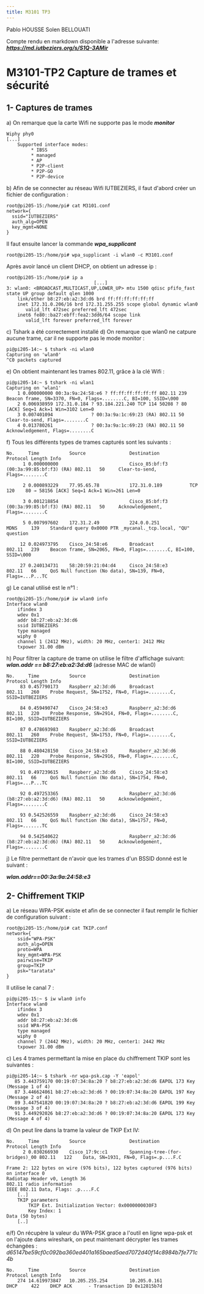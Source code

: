 ```yaml
---
title: M3101 TP3
---
```

Pablo HOUSSE
Solen BELLOUATI

Compte rendu en markdown disponible a l'adresse suivante:
***https://md.iutbeziers.org/s/S1Q-3AMir***
# M3101-TP2 Capture de trames et sécurité
## 1- Captures de trames

a) On remarque que la carte Wifi ne supporte pas le mode ***monitor***
```bash=1
Wiphy phy0
[...]
	Supported interface modes:
		 * IBSS
		 * managed
		 * AP
		 * P2P-client
		 * P2P-GO
		 * P2P-device
```
b) Afin de se connecter au réseau Wifi IUTBEZIERS, il faut d'abord créer un fichier de configuration :
```bash=1
root@pi205-15:/home/pi# cat M3101.conf 
network={
  ssid="IUTBEZIERS"
  auth_alg=OPEN
  key_mgmt=NONE
}
```
Il faut ensuite lancer la commande ***wpa_supplicant***
```bash=1
root@pi205-15:/home/pi# wpa_supplicant -i wlan0 -c M3101.conf 
```
Après avoir lancé un client DHCP, on obtient un adresse ip :
```bash=1
root@pi205-15:/home/pi# ip a
                                [...]
3: wlan0: <BROADCAST,MULTICAST,UP,LOWER_UP> mtu 1500 qdisc pfifo_fast state UP group default qlen 1000
    link/ether b8:27:eb:a2:3d:d6 brd ff:ff:ff:ff:ff:ff
    inet 172.31.0.206/16 brd 172.31.255.255 scope global dynamic wlan0
       valid_lft 472sec preferred_lft 472sec
    inet6 fe80::ba27:ebff:fea2:3dd6/64 scope link 
       valid_lft forever preferred_lft forever
```
c) Tshark a été correctement installé
d) On remarque que wlan0 ne catpure aucune trame, car il ne supporte pas le mode monitor :
```bash=1
pi@pi205-14:~ $ tshark -ni wlan0
Capturing on 'wlan0'
^C0 packets captured
```
e) On obtient maintenant les trames 802.11, grâce à la clé Wifi :
```bash=1
pi@pi205-14:~ $ tshark -ni wlan1               
Capturing on 'wlan1'
    1 0.000000000 00:3a:9a:24:58:e6 ? ff:ff:ff:ff:ff:ff 802.11 239 Beacon frame, SN=3370, FN=0, Flags=........C, BI=100, SSID=\000
    2 0.006938959 172.31.0.184 ? 93.184.221.240 TCP 114 50208 ? 80 [ACK] Seq=1 Ack=1 Win=3102 Len=0
    3 0.007401094              ? 00:3a:9a:1c:69:23 (RA) 802.11 50 Clear-to-send, Flags=........C
    4 0.013780261              ? 00:3a:9a:1c:69:23 (RA) 802.11 50 Acknowledgement, Flags=........C
```
f) Tous les différents types de trames capturés sont les suivants :

```bash=1
No.     Time           Source                Destination           Protocol Length Info
      1 0.000000000                          Cisco_85:bf:f3 (00:3a:99:85:bf:f3) (RA) 802.11   50     Clear-to-send, Flags=........C

      2 0.000893229    77.95.65.78           172.31.0.189          TCP      120    80 → 58156 [ACK] Seq=1 Ack=1 Win=261 Len=0

      3 0.001218854                          Cisco_85:bf:f3 (00:3a:99:85:bf:f3) (RA) 802.11   50     Acknowledgement, Flags=........C

      5 0.007997602    172.31.2.49           224.0.0.251           MDNS     139    Standard query 0x0000 PTR _mycanal._tcp.local, "QU" question

     12 0.024973795    Cisco_24:58:e6        Broadcast             802.11   239    Beacon frame, SN=2065, FN=0, Flags=........C, BI=100, SSID=\000

     27 0.240134731    58:20:59:21:04:d4     Cisco_24:58:e3        802.11   66     QoS Null function (No data), SN=139, FN=0, Flags=...P...TC
```
g) Le canal utilisé est le n°1 : 
```bash=1
root@pi205-15:/home/pi# iw wlan0 info
Interface wlan0
	ifindex 3
	wdev 0x1
	addr b8:27:eb:a2:3d:d6
	ssid IUTBEZIERS
	type managed
	wiphy 0
	channel 1 (2412 MHz), width: 20 MHz, center1: 2412 MHz
	txpower 31.00 dBm
```
h) Pour filtrer la capture de trame on utilise le filtre d'affichage suivant:
***wlan.addr == b8:27:eb:a2:3d:d6*** (adresse MAC de wlan0)

```bash=1
No.     Time           Source                Destination           Protocol Length Info
     83 0.457790173    Raspberr_a2:3d:d6     Broadcast             802.11   260    Probe Request, SN=1752, FN=0, Flags=........C, SSID=IUTBEZIERS

     84 0.459490747    Cisco_24:58:e3        Raspberr_a2:3d:d6     802.11   220    Probe Response, SN=2914, FN=0, Flags=........C, BI=100, SSID=IUTBEZIERS

     87 0.478693983    Raspberr_a2:3d:d6     Broadcast             802.11   260    Probe Request, SN=1753, FN=0, Flags=........C, SSID=IUTBEZIERS

     88 0.480428150    Cisco_24:58:e3        Raspberr_a2:3d:d6     802.11   220    Probe Response, SN=2916, FN=0, Flags=........C, BI=100, SSID=IUTBEZIERS

     91 0.497239615    Raspberr_a2:3d:d6     Cisco_24:58:e3        802.11   66     QoS Null function (No data), SN=1754, FN=0, Flags=...P...TC

     92 0.497253365                          Raspberr_a2:3d:d6 (b8:27:eb:a2:3d:d6) (RA) 802.11   50     Acknowledgement, Flags=........C

     93 0.542526559    Raspberr_a2:3d:d6     Cisco_24:58:e3        802.11   66     QoS Null function (No data), SN=1757, FN=0, Flags=.......TC

     94 0.542540622                          Raspberr_a2:3d:d6 (b8:27:eb:a2:3d:d6) (RA) 802.11   50     Acknowledgement, Flags=........C

```
j) Le filtre permettant de n'avoir que les trames d'un BSSID donné est le suivant :

***wlan.addr==00:3a:9a:24:58:e3***
## 2- Chiffrement TKIP
a) Le réseau WPA-PSK existe et afin de se connecter il faut remplir le fichier de configuration suivant :
```bash=1
root@pi205-15:/home/pi# cat TKIP.conf 
network={
	ssid="WPA-PSK"
	auth_alg=OPEN
	proto=WPA
	key_mgmt=WPA-PSK
	pairwise=TKIP
	group=TKIP
	psk="taratata"
}

```
Il utilise le canal 7 :
```bash=1
pi@pi205-15:~ $ iw wlan0 info
Interface wlan0
	ifindex 3
	wdev 0x1
	addr b8:27:eb:a2:3d:d6
	ssid WPA-PSK
	type managed
	wiphy 0
	channel 7 (2442 MHz), width: 20 MHz, center1: 2442 MHz
	txpower 31.00 dBm
```
c) Les 4 trames permettant la mise en place du chiffrement TKIP sont les suivantes :
```bash=1
pi@pi205-14:~ $ tshark -nr wpa-psk.cap -Y 'eapol'
   85 3.443759170 00:19:07:34:8a:20 ? b8:27:eb:a2:3d:d6 EAPOL 173 Key (Message 1 of 4)
   87 3.446624061 b8:27:eb:a2:3d:d6 ? 00:19:07:34:8a:20 EAPOL 197 Key (Message 2 of 4)
   89 3.447541820 00:19:07:34:8a:20 ? b8:27:eb:a2:3d:d6 EAPOL 199 Key (Message 3 of 4)
   91 3.449292026 b8:27:eb:a2:3d:d6 ? 00:19:07:34:8a:20 EAPOL 173 Key (Message 4 of 4)
```
d) On peut lire dans la trame la valeur de TKIP Ext IV:

```bash=1
No.     Time           Source                Destination           Protocol Length Info
      2 0.030266930    Cisco_17:9c:c1        Spanning-tree-(for-bridges)_00 802.11   122    Data, SN=1931, FN=0, Flags=.p....F.C

Frame 2: 122 bytes on wire (976 bits), 122 bytes captured (976 bits) on interface 0
Radiotap Header v0, Length 36
802.11 radio information
IEEE 802.11 Data, Flags: .p....F.C
    [..]
    TKIP parameters
        TKIP Ext. Initialization Vector: 0x0000000030F3
        Key Index: 1
Data (50 bytes)
    [..]
```
e/f) On récupère la valeur du WPA-PSK grace a l'outil en ligne wpa-psk et on l'ajoute dans wireshark, on peut maintenant décrypter les trames échangées : 
*d65147be59cf0c092ba360ed401a165baed5aed7072d40f14c8984b7fe771c4b*
```bash=1
No.     Time           Source                Destination           Protocol Length Info
    274 14.619973847   10.205.255.254        10.205.0.161          DHCP     422    DHCP ACK      - Transaction ID 0x12815b7d

```